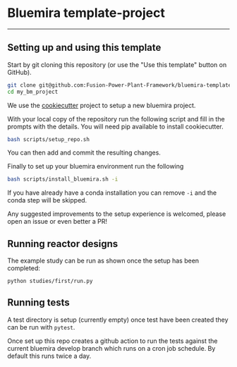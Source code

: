 # Bluemira template-project

---

## Setting up and using this template

Start by git cloning this repository (or use the "Use this template" button on GitHub).

```bash
git clone git@github.com:Fusion-Power-Plant-Framework/bluemira-template-project.git my_bm_project
cd my_bm_project
```
We use the [cookiecutter](https://github.com/cookiecutter/cookiecutter) project to setup a new bluemira project.

With your local copy of the repository run the following script and fill in the prompts with the details. You will need pip available to install cookiecutter.

```bash
bash scripts/setup_repo.sh
```

You can then add and commit the resulting changes.

Finally to set up your bluemira environment run the following

```bash
bash scripts/install_bluemira.sh -i
```

If you have already have a conda installation you can remove `-i` and the conda step will be skipped.

Any suggested improvements to the setup experience is welcomed, please open an issue or even better a PR!

## Running reactor designs

The example study can be run as shown once the setup has been completed:

```
python studies/first/run.py
```

## Running tests

A test directory is setup (currently empty) once test have been created they can be run with `pytest`.

Once set up this repo creates a github action to run the tests against the current bluemira develop branch which runs on a cron job schedule. By default this runs twice a day.
